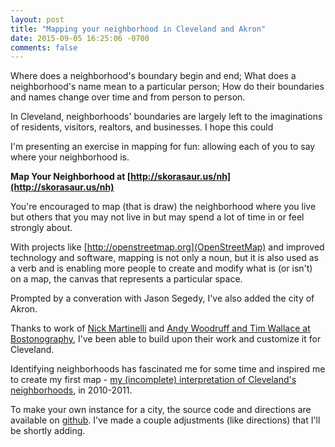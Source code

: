 ```yaml
---
layout: post
title: "Mapping your neighborhood in Cleveland and Akron" 
date: 2015-09-05 16:25:06 -0700
comments: false
---
```


Where does a neighborhood's boundary begin and end; What does a neighborhood's name mean to a particular person; How do their boundaries and names change over time and from person to person. 

In Cleveland, neighborhoods' boundaries are largely left to the imaginations of residents, visitors, realtors, and businesses. I hope this could 

I'm presenting an exercise in mapping for fun: allowing each of you to say where your neighborhood is. 

**Map Your Neighborhood at [http://skorasaur.us/nh](http://skorasaur.us/nh)**

You're encouraged to map (that is draw) the neighborhood where you live but others that you may not live in but may spend a lot of time in or feel strongly about. 

With projects like [http://openstreetmap.org](OpenStreetMap) and improved technology and software, mapping is not only a noun, but it is also used as a verb and is enabling more people to create and modify what is (or isn't) on a map, the canvas that represents a particular space. 

Prompted by a converation with Jason Segedy, I've also added the city of Akron.   

Thanks to work of [Nick Martinelli](http://pnwmaps.com/neighborhoods/) and [Andy Woodruff and Tim Wallace at Bostonography](http://bostonography.com/2015/map-your-neighborhood-again/), I've been able to build upon their work and customize it for Cleveland.

Identifying neighborhoods has fascinated me for some time and inspired me to create my first map - [my (incomplete) interpretation of Cleveland's neighborhoods](https://skorasaurus.wordpress.com/cleveland-neighborhood-map/), in 2010-2011.

To make your own instance for a city, the source code and directions are available on [github](https://github.com/enam/neighborhoods/). I've made a couple adjustments (like directions) that I'll be shortly adding. 
